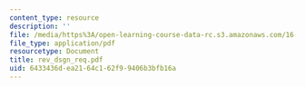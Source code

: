 ```yaml
---
content_type: resource
description: ''
file: /media/https%3A/open-learning-course-data-rc.s3.amazonaws.com/16-810-engineering-design-and-rapid-prototyping-january-iap-2005/6433436dea2164c162f99406b3bfb16a_rev_dsgn_req.pdf
file_type: application/pdf
resourcetype: Document
title: rev_dsgn_req.pdf
uid: 6433436d-ea21-64c1-62f9-9406b3bfb16a
---
```


